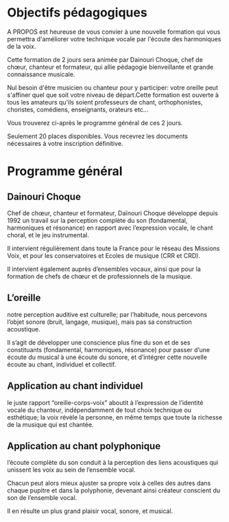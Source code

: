 ﻿---
titre: De l'oreille à la voix
axe: formation
ville: Rennes
departement: 35
animation:
    - Dainouri Choque
date: 
    - 2017-05-19
    - 2017-05-20
dateAffichage: 19-20 mars 2017
organisateur: organisateur-kb
financement:
    - horsDpc
afficherInscriptionEtTarif: false
# infos pour les contrats de formation (pdf)
tarif-adherent-liberal: 150
tarif-non-adherent-liberal: 150
duree: 2 jours en présentiel avec le formateur
datePdf: vendredi 19 et samedi 20 mars 2017
horaire: 9h à 17h30 (repas non compris - possibilité de pique-niquer sur place)
lieu: Maison de quartier de la Touche - Place simone de Beauvoir - Rennes
effectif: 20
---

# Objectifs pédagogiques

A PROPOS est heureuse de vous convier à une nouvelle formation qui vous permettra d'améliorer votre technique vocale par l'écoute des harmoniques de la voix.
 
Cette formation de 2 jours sera animée par Dainouri Choque, chef de chœur, chanteur et formateur, qui allie pédagogie bienveillante et grande connaissance musicale. 
 
Nul besoin d'être musicien ou chanteur pour y participer: votre oreille peut s'affiner quel que soit votre niveau de départ.Cette formation est ouverte à tous les amateurs qu'ils soient professeurs de chant, orthophonistes, choristes, comédiens,  enseignants, orateurs etc...
 
Vous trouverez ci-après le programme général de ces 2 jours.
 
Seulement 20 places disponibles. Vous recevrez les documents nécessaires à votre inscription définitive.

# Programme général

## Dainouri Choque

Chef de chœur, chanteur et formateur, Daïnouri Choque développe depuis 1992 un travail sur la perception complète du son (fondamental, harmoniques et résonance) en rapport avec l’expression vocale, le chant choral, et le jeu instrumental. 

Il intervient régulièrement dans toute la France pour le réseau des Missions Voix, et pour les conservatoires et Ecoles de musique (CRR et CRD). 

Il intervient également auprès d’ensembles vocaux, ainsi que pour la formation de chefs de chœur et de professionnels de la musique.

## L’oreille

notre perception auditive est culturelle; par l’habitude, nous percevons l’objet sonore (bruit, langage, musique), mais pas sa construction acoustique. 

Il s’agit de développer une conscience plus fine du son et de ses constituants (fondamental, harmoniques, résonance) pour passer d’une écoute du musical à une écoute du sonore, et d’intégrer cette nouvelle écoute au chant, individuel et collectif. 

## Application au chant individuel

le juste rapport “oreille-corps-voix” aboutit à l’expression de l’identité vocale du chanteur, indépendamment de tout choix technique ou esthétique; la voix révèle la personne, en même temps que toute la richesse de la musique qui est chantée.

## Application au chant polyphonique

l’écoute complète du son conduit à la perception des liens acoustiques qui unissent les voix au sein de l’ensemble vocal. 

Chacun peut alors mieux ajuster sa propre voix à celles des autres dans chaque pupitre et dans la polyphonie, devenant ainsi créateur conscient du son de l’ensemble vocal. 

Il en résulte un plus grand plaisir vocal, sonore, et musical.